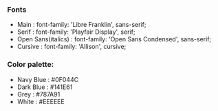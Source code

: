 ### Fonts  
- Main : font-family: 'Libre Franklin', sans-serif;
- Serif : font-family: 'Playfair Display', serif;
- Open Sans(italics) : font-family: 'Open Sans Condensed', sans-serif;
- Cursive : font-family: 'Allison', cursive;

### Color palette:
- Navy Blue : #0F044C
- Dark Blue : #141E61
- Grey : #787A91
- White : #EEEEEE